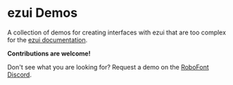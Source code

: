 # ezui Demos

A collection of demos for creating interfaces with ezui that are too complex for the [ezui documentation](https://typesupply.github.io/ezui/index.html).

**Contributions are welcome!**

Don't see what you are looking for? Request a demo on the [RoboFont Discord](https://discord.com/channels/1052516637489766411/1076154772362641539).